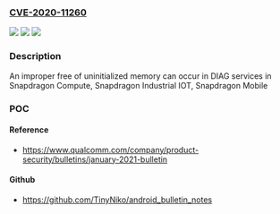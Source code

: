 ### [CVE-2020-11260](https://cve.mitre.org/cgi-bin/cvename.cgi?name=CVE-2020-11260)
![](https://img.shields.io/static/v1?label=Product&message=Snapdragon%20Compute%2C%20Snapdragon%20Industrial%20IOT%2C%20Snapdragon%20Mobile&color=blue)
![](https://img.shields.io/static/v1?label=Version&message=n%2Fa&color=blue)
![](https://img.shields.io/static/v1?label=Vulnerability&message=Use%20of%20Uninitialized%20Variable%20in%20DIAG&color=brighgreen)

### Description

An improper free of uninitialized memory can occur in DIAG services in Snapdragon Compute, Snapdragon Industrial IOT, Snapdragon Mobile

### POC

#### Reference
- https://www.qualcomm.com/company/product-security/bulletins/january-2021-bulletin

#### Github
- https://github.com/TinyNiko/android_bulletin_notes

